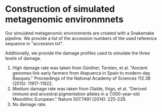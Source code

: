 # Construction of simulated metagenomic environmnets

Our simulated metagenomic environments are created with a Snakemake pipeline. 
We provide a list of the accession numbers of the used reference sequence in "accession.txt".

Additionally, we provide the damage profiles used to simulate the three levels of damage.
1. High damage rate was taken from Günther, Torsten, et al. "Ancient genomes link early farmers from Atapuerca in Spain to modern-day Basques." Proceedings of the National Academy of Sciences 112.38 (2015): 11917-11922.
2. Medium damage rate was taken from Olalde, Iñigo, et al. "Derived immune and ancestral pigmentation alleles in a 7,000-year-old Mesolithic European." Nature 507.7491 (2014): 225-228.
3. No damage rate. 


